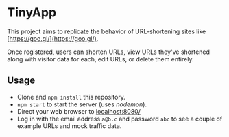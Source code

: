 # TinyApp

This project aims to replicate the behavior of URL-shortening sites like [https://goo.gl/](https://goo.gl/).

Once registered, users can shorten URLs, view URLs they've shortened along with visitor data for each, edit URLs, or delete them entirely.

## Usage

- Clone and `npm install` this repository.
- `npm start` to start the server (uses _nodemon_).
- Direct your web browser to [localhost:8080/](localhost:8080/)
- Log in with the email address `a@b.c` and password `abc` to see a couple of example URLs and mock traffic data.